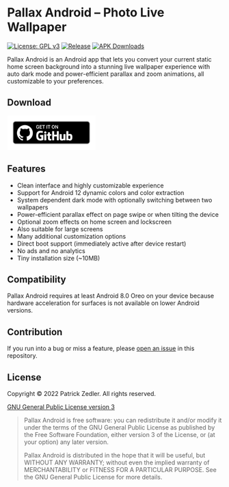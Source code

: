 # Pallax Android – Photo Live Wallpaper

[![License: GPL v3](https://img.shields.io/badge/License-GPLv3-blue.svg)](https://www.gnu.org/licenses/gpl-3.0)  [![Release](https://img.shields.io/github/v/release/patzly/pallax-android?label=Release&logo=github)](https://github.com/patzly/pallax-android/releases)  [![APK Downloads](https://img.shields.io/github/downloads/patzly/pallax-android/total.svg?label=APK%20Downloads&logo=github)](https://github.com/patzly/pallax-android/releases)

Pallax Android is an Android app that lets you convert your current static home screen background into a stunning live wallpaper experience with auto dark mode and power-efficient parallax and zoom animations, all customizable to your preferences.

## Download

<a href='https://github.com/patzly/pallax-android/releases'><img alt='Get it on GitHub' height="80" src='assets/badge_github.png'/></a>

## Features

* Clean interface and highly customizable experience
* Support for Android 12 dynamic colors and color extraction
* System dependent dark mode with optionally switching between two wallpapers
* Power-efficient parallax effect on page swipe or when tilting the device
* Optional zoom effects on home screen and lockscreen
* Also suitable for large screens
* Many additional customization options
* Direct boot support (immediately active after device restart)
* No ads and no analytics
* Tiny installation size (~10MB)

## Compatibility

Pallax Android requires at least Android 8.0 Oreo on your device because hardware acceleration for surfaces is not available on lower Android versions.

## Contribution

If you run into a bug or miss a feature, please [open an issue](https://github.com/patzly/pallax-android/issues) in this repository.

## License

Copyright &copy; 2022 Patrick Zedler. All rights reserved.

[GNU General Public License version 3](https://www.gnu.org/licenses/gpl.txt)

> Pallax Android is free software: you can redistribute it and/or modify it under the terms of the GNU General Public License as published by the Free Software Foundation, either version 3 of the License, or (at your option) any later version.
>
> Pallax Android is distributed in the hope that it will be useful, but WITHOUT ANY WARRANTY; without even the implied warranty of MERCHANTABILITY or FITNESS FOR A PARTICULAR PURPOSE. See the GNU General Public License for more details.
